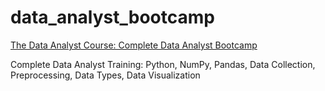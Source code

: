 # data_analyst_bootcamp
[The Data Analyst Course: Complete Data Analyst Bootcamp](https://www.udemy.com/course/the-data-analyst-course-complete-data-analyst-bootcamp/learn/quiz/5941646#overview)

Complete Data Analyst Training: Python, NumPy, Pandas, Data Collection, Preprocessing, Data Types, Data Visualization

